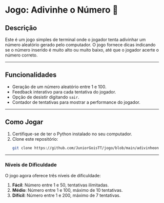 # Jogo: Adivinhe o Número 🎲

## Descrição
Este é um jogo simples de terminal onde o jogador tenta adivinhar um número aleatório gerado pelo computador. O jogo fornece dicas indicando se o número inserido é muito alto ou muito baixo, até que o jogador acerte o número correto.

---

## Funcionalidades
- Geração de um número aleatório entre 1 e 100.
- Feedback interativo para cada tentativa do jogador.
- Opção de desistir digitando `sair`.
- Contador de tentativas para mostrar a performance do jogador.

---

## Como Jogar
1. Certifique-se de ter o Python instalado no seu computador.
2. Clone este repositório:
   ```bash
   git clone https://github.com/JuniorGoisTT/jogo/blob/main/adivinheonumero.py
---

### Níveis de Dificuldade
O jogo agora oferece três níveis de dificuldade:
1. **Fácil**: Número entre 1 e 50, tentativas ilimitadas.
2. **Médio**: Número entre 1 e 100, máximo de 10 tentativas.
3. **Difícil**: Número entre 1 e 200, máximo de 7 tentativas.
